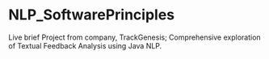 # NLP_SoftwarePrinciples
 Live brief Project from company, TrackGenesis; Comprehensive exploration of Textual Feedback Analysis using Java NLP.
